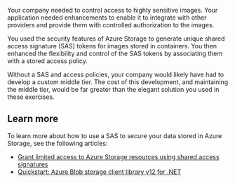 Your company needed to control access to highly sensitive images. Your application needed enhancements to enable it to integrate with other providers and provide them with controlled authorization to the images.

You used the security features of Azure Storage to generate unique shared access signature (SAS) tokens for images stored in containers. You then enhanced the flexibility and control of the SAS tokens by associating them with a stored access policy.

Without a SAS and access policies, your company would likely have had to develop a custom middle tier. The cost of this development, and maintaining the middle tier, would be far greater than the elegant solution you used in these exercises.

## Learn more

To learn more about how to use a SAS to secure your data stored in Azure Storage, see the following articles:

- [Grant limited access to Azure Storage resources using shared access signatures](https://docs.microsoft.com/azure/storage/common/storage-sas-overview)
- [Quickstart: Azure Blob storage client library v12 for .NET](https://docs.microsoft.com/azure/storage/blobs/storage-quickstart-blobs-dotnet)